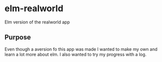 # elm-realworld
Elm version of the realworld app

## Purpose
Even though a aversion fo this app was made I wanted to make my own and learn a lot more about elm.
I also wanted to try my progress with a log.